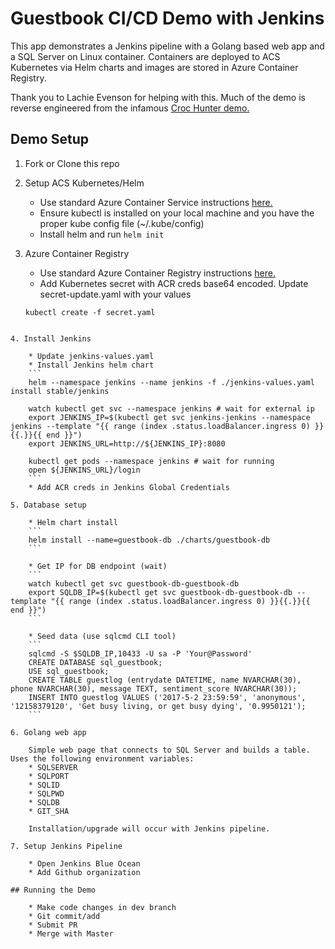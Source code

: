 # Guestbook CI/CD Demo with Jenkins
This app demonstrates a Jenkins pipeline with a Golang based web app and a SQL Server on Linux container. Containers are deployed to ACS Kubernetes via Helm charts and images are stored in Azure Container Registry.

Thank you to Lachie Evenson for helping with this. Much of the demo is reverse engineered from the infamous [Croc Hunter demo.](https://github.com/lachie83/croc-hunter)

## Demo Setup

1. Fork or Clone this repo

2. Setup ACS Kubernetes/Helm

    * Use standard Azure Container Service instructions [here.](https://docs.microsoft.com/en-us/azure/container-service/kubernetes/container-service-kubernetes-walkthrough)  
    * Ensure kubectl is installed on your local machine and you have the proper kube config file (~/.kube/config)
    * Install helm and run ```helm init```

3. Azure Container Registry

    * Use standard Azure Container Registry instructions [here.](https://docs.microsoft.com/en-us/azure/container-service/kubernetes/container-service-tutorial-kubernetes-prepare-acr) 
    * Add Kubernetes secret with ACR creds base64 encoded. Update secret-update.yaml with your values
    ```
    kubectl create -f secret.yaml
```

4. Install Jenkins

    * Update jenkins-values.yaml
    * Install Jenkins helm chart
    ```
    helm --namespace jenkins --name jenkins -f ./jenkins-values.yaml install stable/jenkins

    watch kubectl get svc --namespace jenkins # wait for external ip
    export JENKINS_IP=$(kubectl get svc jenkins-jenkins --namespace jenkins --template "{{ range (index .status.loadBalancer.ingress 0) }}{{.}}{{ end }}")
    export JENKINS_URL=http://${JENKINS_IP}:8080

    kubectl get pods --namespace jenkins # wait for running
    open ${JENKINS_URL}/login
    ```
    * Add ACR creds in Jenkins Global Credentials

5. Database setup

    * Helm chart install
    ```
    helm install --name=guestbook-db ./charts/guestbook-db
    ```

    * Get IP for DB endpoint (wait)
    ```
    watch kubectl get svc guestbook-db-guestbook-db
    export SQLDB_IP=$(kubectl get svc guestbook-db-guestbook-db --template "{{ range (index .status.loadBalancer.ingress 0) }}{{.}}{{ end }}")
    ```

    * Seed data (use sqlcmd CLI tool)
    ```
    sqlcmd -S $SQLDB_IP,10433 -U sa -P 'Your@Password'
    CREATE DATABASE sql_guestbook;
    USE sql_guestbook;
    CREATE TABLE guestlog (entrydate DATETIME, name NVARCHAR(30), phone NVARCHAR(30), message TEXT, sentiment_score NVARCHAR(30));
    INSERT INTO guestlog VALUES ('2017-5-2 23:59:59', 'anonymous', '12158379120', 'Get busy living, or get busy dying', '0.9950121');
    ```

6. Golang web app

    Simple web page that connects to SQL Server and builds a table. Uses the following environment variables:
    * SQLSERVER
    * SQLPORT
    * SQLID
    * SQLPWD
    * SQLDB
    * GIT_SHA

    Installation/upgrade will occur with Jenkins pipeline.

7. Setup Jenkins Pipeline

    * Open Jenkins Blue Ocean
    * Add Github organization

## Running the Demo

    * Make code changes in dev branch
    * Git commit/add
    * Submit PR
    * Merge with Master